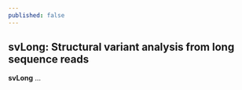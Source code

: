 ```yaml
---
published: false
---
```


## svLong: Structural variant analysis from long sequence reads

**svLong** ...